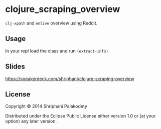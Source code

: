 # clojure_scraping_overview

`clj-xpath` and `enlive` overview using Reddit.

## Usage

In your repl load the class and run `(extract-info)`

## Slides

<script async class="speakerdeck-embed" data-id="f0b571b0759a0131f0bd026a5a2b7ed1" data-ratio="1.33333333333333" src="//speakerdeck.com/assets/embed.js">
</script>

https://speakerdeck.com/shriphani/clojure-scraping-overview

## License

Copyright © 2014 Shriphani Palakodety

Distributed under the Eclipse Public License either version 1.0 or (at
your option) any later version.
